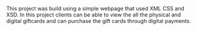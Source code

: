 This project was build using a simple webpage that used XML CSS and XSD. In this project clients can be able to view the all the physical and digital giftcards and can 
purchase the gift cards through digital  payments.
